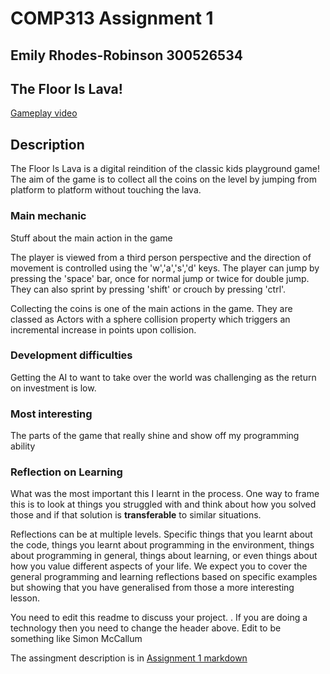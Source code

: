 # COMP313 Assignment 1 
## Emily Rhodes-Robinson 300526534

## The Floor Is Lava!

[Gameplay video](https://www.youtube.com/watch?v=WB6w7ovocpk)

## Description
The Floor Is Lava is a digital reindition of the classic kids playground game! The aim of the game is to collect all the coins on the level by jumping from platform to platform without touching the lava.     

### Main mechanic
Stuff about the main action in the game

The player is viewed from a third person perspective and the direction of movement is controlled using the 'w','a','s','d' keys. The player can jump by pressing the 'space' bar, once for normal jump or twice for double jump. They can also sprint by pressing 'shift' or crouch by pressing 'ctrl'.

Collecting the coins is one of the main actions in the game. They are classed as Actors with a sphere collision property which triggers an incremental increase in points upon collision. 


### Development difficulties
Getting the AI to want to take over the world was challenging as the return on investment is low.

### Most interesting
The parts of the game that really shine and show off my programming ability

### Reflection on Learning
What was the most important this I learnt in the process.  One way to frame this is to look at things you struggled with and think about how you solved those and if that solution is **transferable** to similar situations.

Reflections can be at multiple levels.  Specific things that you learnt about the code, things you learnt about programming in the environment, things about programming in general, things about learning, or even things about how you value different aspects of your life. We expect you to cover the general programming and learning reflections based on specific examples but showing that you have generalised from those a more interesting lesson.

You need to edit this readme to discuss your project. .  If you are doing a technology then you need to change the header above.  Edit <your name> to be something like Simon McCallum

The assingment description is in [Assignment 1 markdown](assignment1.md) 
